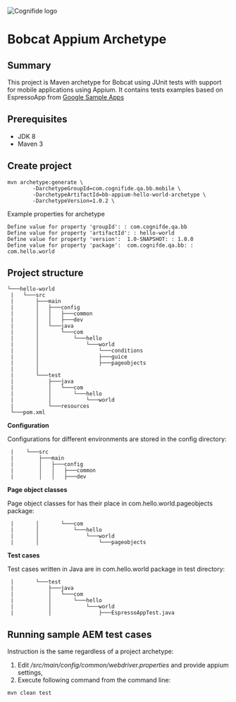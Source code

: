 ![Cognifide logo](http://cognifide.github.io/images/cognifide-logo.png)

# Bobcat Appium Archetype

## Summary 
This project is Maven archetype for Bobcat using JUnit tests with support for mobile applications using Appium. It contains tests examples based on EspressoApp from [Google Sample Apps](https://github.com/googlesamples/android-testing)

## Prerequisites
* JDK 8
* Maven 3

## Create project
```
mvn archetype:generate \
        -DarchetypeGroupId=com.cognifide.qa.bb.mobile \
        -DarchetypeArtifactId=bb-appium-hello-world-archetype \
        -DarchetypeVersion=1.0.2 \
```
Example properties for archetype
```
Define value for property 'groupId': : com.cognifde.qa.bb
Define value for property 'artifactId': : hello-world
Define value for property 'version':  1.0-SNAPSHOT: : 1.0.0
Define value for property 'package':  com.cognifde.qa.bb: : com.hello.world
```
## Project structure

```
└───hello-world
 |   └───src
 |       ├───main
 |       │   ├───config
 |       │   │   ├───common
 |       │   │   ├───dev
 |       │   └───java
 |       │       └───com
 |       │           └───hello
 |       │               └───world
 |       │                   └───conditions
 |       │                   ├───guice
 |       │                   ├───pageobjects
 |       │                      
 |       └───test
 |           ├───java
 |           │   └───com
 |           │       └───hello
 |           │           └───world
 |           └───resources
 └───pom.xml
```

**Configuration**

Configurations for different environments are stored in the config directory:

```
 |    └───src
 |        ├───main
 |        │   ├───config
 |        │   │   ├───common
 |        │   │   ├───dev
```

**Page object classes**

Page object classes for has their place in com.hello.world.pageobjects package:

```
 |       │       └───com
 |       │           └───hello
 |       │               └───world
 |       │                   └───pageobjects
```

**Test cases**

Test cases written in Java are in com.hello.world package in test directory:

```
 |       └───test
 |           ├───java
 |           │   └───com
 |           │       └───hello
 |           │           └───world
 |           │               ├───EspressoAppTest.java
```

## Running sample AEM test cases
Instruction is the same regardless of a project archetype:
1. Edit _/src/main/config/common/webdriver.properties_ and provide appium settings,
3. Execute following command from the command line:
```
mvn clean test
```
